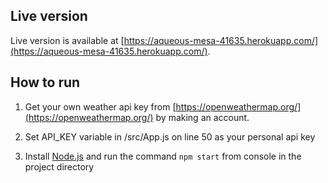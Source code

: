 ## Live version
Live version is available at [https://aqueous-mesa-41635.herokuapp.com/](https://aqueous-mesa-41635.herokuapp.com/).

## How to run
1. Get your own weather api key from [https://openweathermap.org/](https://openweathermap.org/) by making an account.

2. Set API_KEY variable in /src/App.js on line 50 as your personal api key

3. Install [Node.js](https://nodejs.org/en/) and run the command `npm start` from console in the project directory